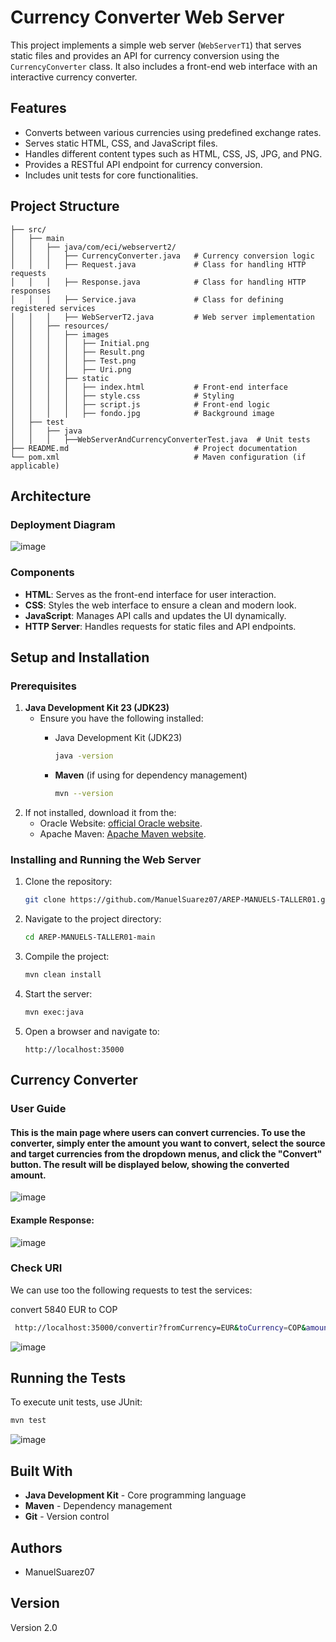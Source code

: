 # Currency Converter Web Server

This project implements a simple web server (`WebServerT1`) that serves static files and provides an API for currency conversion using the `CurrencyConverter` class. It also includes a front-end web interface with an interactive currency converter.

## Features

- Converts between various currencies using predefined exchange rates.
- Serves static HTML, CSS, and JavaScript files.
- Handles different content types such as HTML, CSS, JS, JPG, and PNG.
- Provides a RESTful API endpoint for currency conversion.
- Includes unit tests for core functionalities.

## Project Structure

```
├── src/
│   ├── main
│   │   ├── java/com/eci/webservert2/
│   │   │   ├── CurrencyConverter.java   # Currency conversion logic
│   │   │   ├── Request.java             # Class for handling HTTP requests
│   │   │   ├── Response.java            # Class for handling HTTP responses
│   │   │   ├── Service.java             # Class for defining registered services
│   │   │   ├── WebServerT2.java         # Web server implementation
│   │   ├── resources/
│   │   │   ├── images
│   │   │   │   ├── Initial.png             
│   │   │   │   ├── Result.png
│   │   │   │   ├── Test.png
│   │   │   │   ├── Uri.png                            
│   │   │   ├── static
│   │   │   │   ├── index.html           # Front-end interface
│   │   │   │   ├── style.css            # Styling
│   │   │   │   ├── script.js            # Front-end logic
│   │   │   │   ├── fondo.jpg            # Background image
│   ├── test
│   │   ├── java
│   │   │   ├──WebServerAndCurrencyConverterTest.java  # Unit tests
├── README.md                            # Project documentation
└── pom.xml                              # Maven configuration (if applicable)
```
## Architecture

### Deployment Diagram

![image](src/main/resources/images/Arquitectura.png)

### Components

- **HTML**: Serves as the front-end interface for user interaction.
- **CSS**: Styles the web interface to ensure a clean and modern look.
- **JavaScript**: Manages API calls and updates the UI dynamically.
- **HTTP Server**: Handles requests for static files and API endpoints.

## Setup and Installation

### Prerequisites

1. **Java Development Kit 23 (JDK23)**
   * Ensure you have the following installed:
      - Java Development Kit (JDK23)
        ```sh
        java -version
        ```
      
      - **Maven** (if using for dependency management)
        ```sh
        mvn --version
        ```
2. If not installed, download it from the:
   - Oracle Website: [official Oracle website](https://www.oracle.com/java/technologies/javase-jdk11-downloads.html).
   - Apache Maven: [Apache Maven website](https://maven.apache.org/download.cgi).

### Installing and Running the Web Server

1. Clone the repository:
   ```sh
   git clone https://github.com/ManuelSuarez07/AREP-MANUELS-TALLER01.git
   ```
2. Navigate to the project directory:
   ```sh
   cd AREP-MANUELS-TALLER01-main
   ```
3. Compile the project:
   ```sh
   mvn clean install
   ```
4. Start the server:
   ```sh
   mvn exec:java
   ```
5. Open a browser and navigate to:
   ```
   http://localhost:35000
   ```
   
## Currency Converter
### User Guide
#### This is the main page where users can convert currencies. To use the converter, simply enter the amount you want to convert, select the source and target currencies from the dropdown menus, and click the "Convert" button. The result will be displayed below, showing the converted amount.

![image](src/main/resources/images/Initial.png)

#### Example Response:

![image](src/main/resources/images/Result.png)

### Check URI
We can use too the following requests to test the services:

convert 5840 EUR to COP
  ```sh
   http://localhost:35000/convertir?fromCurrency=EUR&toCurrency=COP&amount=5840
  ```
  ![image](src/main/resources/images/Uri.png)
## Running the Tests

To execute unit tests, use JUnit:

```sh
mvn test
```

![image](src/main/resources/images/Test.png)

## Built With

- **Java Development Kit** - Core programming language
- **Maven** - Dependency management
- **Git** - Version control

## Authors

- ManuelSuarez07

## Version

Version 2.0

